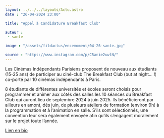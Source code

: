 ```yaml
---
layout: ../../../layouts/Actu.astro
date : "26-04-2024 23:00"

title: "Appel à Candidature Breakfast Club"

auteur :
 - sante

image : "/assets/fildactus/encemoment/04-26-sante.jpg"

source : "https://www.instagram.com/p/C5anie2uwlN/"
---
```


Les Cinémas Indépendants Parisiens proposent de nouveau aux étudiants (15-25 ans) de participer au ciné-club The Breakfast Club (but at night… !) co-porté par 10 cinémas indépendants à Paris.

8 étudiants de différentes universités et écoles seront choisis pour programmer et animer aux côtés des salles les 10 séances du Breakfast Club qui auront lieu de septembre 2024 à juin 2025. Ils bénéficieront par ailleurs en amont, dès juin, de plusieurs ateliers de formation (environ 9h) à la programmation et à l’animation en salle. S’ils sont sélectionnés, une convention leur sera également envoyée afin qu’ils s’engagent moralement sur le projet toute l’année.

[Lien en bio](https://sante.sorbonne-universite.fr/sites/default/files/media/2024-04/Appel-candidatures-breakfast-24-25.pdf)